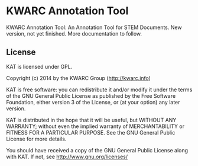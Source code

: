 # KWARC Annotation Tool

KWARC Annotation Tool: An Annotation Tool for STEM Documents.
New version, not yet finished. More documentation to follow. 

## License

KAT is licensed under GPL.

Copyright (c) 2014 by the KWARC Group (http://kwarc.info)

KAT is free software: you can redistribute it and/or modify
it under the terms of the GNU General Public License as published by
the Free Software Foundation, either version 3 of the License, or
(at your option) any later version.

KAT is distributed in the hope that it will be useful,
but WITHOUT ANY WARRANTY; without even the implied warranty of
MERCHANTABILITY or FITNESS FOR A PARTICULAR PURPOSE.  See the
GNU General Public License for more details.

You should have received a copy of the GNU General Public License
along with KAT.  If not, see <http://www.gnu.org/licenses/>

